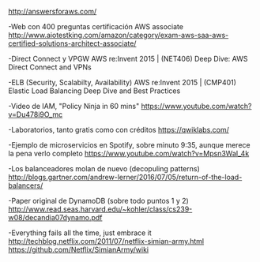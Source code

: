 http://answersforaws.com/

-Web con 400 preguntas certificación AWS associate
http://www.aiotestking.com/amazon/category/exam-aws-saa-aws-certified-solutions-architect-associate/

-Direct Connect y VPGW
AWS re:Invent 2015 | (NET406) Deep Dive: AWS Direct Connect and VPNs

-ELB (Security, Scalabilty, Availability)
AWS re:Invent 2015 | (CMP401) Elastic Load Balancing Deep Dive and Best Practices

-Video de IAM, "Policy Ninja in 60 mins"
https://www.youtube.com/watch?v=Du478i9O_mc

-Laboratorios, tanto gratis como con créditos
https://qwiklabs.com/

-Ejemplo de microservicios en Spotify, sobre minuto 9:35, aunque merece la pena verlo completo
https://www.youtube.com/watch?v=Mpsn3WaI_4k

-Los balanceadores molan de nuevo (decopuling patterns)
http://blogs.gartner.com/andrew-lerner/2016/07/05/return-of-the-load-balancers/

-Paper original de DynamoDB (sobre todo puntos 1 y 2)
http://www.read.seas.harvard.edu/~kohler/class/cs239-w08/decandia07dynamo.pdf

-Everything fails all the time, just embrace it
http://techblog.netflix.com/2011/07/netflix-simian-army.html
https://github.com/Netflix/SimianArmy/wiki

